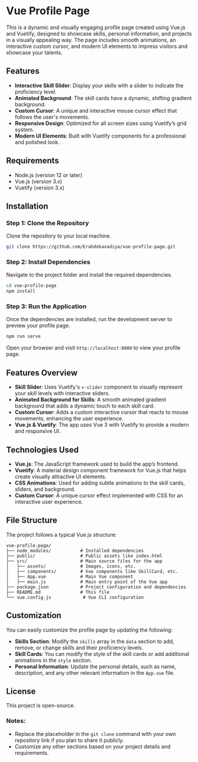 # Vue Profile Page

This is a dynamic and visually engaging profile page created using Vue.js and Vuetify, designed to showcase skills, personal information, and projects in a visually appealing way. The page includes smooth animations, an interactive custom cursor, and modern UI elements to impress visitors and showcase your talents.

## Features

- **Interactive Skill Slider**: Display your skills with a slider to indicate the proficiency level.
- **Animated Background**: The skill cards have a dynamic, shifting gradient background.
- **Custom Cursor**: A unique and interactive mouse cursor effect that follows the user's movements.
- **Responsive Design**: Optimized for all screen sizes using Vuetify’s grid system.
- **Modern UI Elements**: Built with Vuetify components for a professional and polished look.

## Requirements

- Node.js (version 12 or later)
- Vue.js (version 3.x)
- Vuetify (version 3.x)

## Installation

### Step 1: Clone the Repository

Clone the repository to your local machine.

```bash
git clone https://github.com/Erahdekavadiya/vue-profile-page.git
```

### Step 2: Install Dependencies

Navigate to the project folder and install the required dependencies.

```bash
cd vue-profile-page
npm install
```

### Step 3: Run the Application

Once the dependencies are installed, run the development server to preview your profile page.

```bash
npm run serve
```

Open your browser and visit `http://localhost:8080` to view your profile page.

## Features Overview

- **Skill Slider**: Uses Vuetify's `v-slider` component to visually represent your skill levels with interactive sliders.
- **Animated Background for Skills**: A smooth animated gradient background that adds a dynamic touch to each skill card.
- **Custom Cursor**: Adds a custom interactive cursor that reacts to mouse movements, enhancing the user experience.
- **Vue.js & Vuetify**: The app uses Vue 3 with Vuetify to provide a modern and responsive UI.
  
## Technologies Used

- **Vue.js**: The JavaScript framework used to build the app’s frontend.
- **Vuetify**: A material design component framework for Vue.js that helps create visually attractive UI elements.
- **CSS Animations**: Used for adding subtle animations to the skill cards, sliders, and background.
- **Custom Cursor**: A unique cursor effect implemented with CSS for an interactive user experience.

## File Structure

The project follows a typical Vue.js structure:

```
vue-profile-page/
├── node_modules/           # Installed dependencies
├── public/                 # Public assets like index.html
├── src/                    # Main source files for the app
│   ├── assets/             # Images, icons, etc.
│   ├── components/         # Vue components like SkillCard, etc.
│   ├── App.vue             # Main Vue component
│   ├── main.js             # Main entry point of the Vue app
├── package.json            # Project configuration and dependencies
├── README.md               # This file
└── vue.config.js            # Vue CLI configuration
```

## Customization

You can easily customize the profile page by updating the following:

- **Skills Section**: Modify the `skills` array in the `data` section to add, remove, or change skills and their proficiency levels.
- **Skill Cards**: You can modify the style of the skill cards or add additional animations in the `style` section.
- **Personal Information**: Update the personal details, such as name, description, and any other relevant information in the `App.vue` file.

## License

This project is open-source.

### Notes:
- Replace the placeholder in the `git clone` command with your own repository link if you plan to share it publicly.
- Customize any other sections based on your project details and requirements.